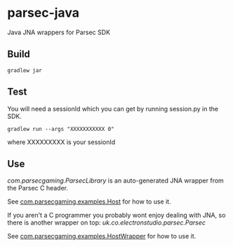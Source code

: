 # parsec-java
Java JNA wrappers for Parsec SDK

## Build

    gradlew jar

## Test

You will need a sessionId which you can get by running session.py in the SDK.

    gradlew run --args "XXXXXXXXXXX 0"

where XXXXXXXXX is your sessionId

## Use

*com.parsecgaming.ParsecLibrary* is an auto-generated JNA wrapper from the Parsec C header.

See [com.parsecgaming.examples.Host](https://github.com/electronstudio/parsec-java/blob/master/src/com/parsecgaming/examples/Host.java) for how to use it.

If you aren't a C programmer you probably wont enjoy dealing with JNA, so there
is another wrapper on top: *uk.co.electronstudio.parsec.Parsec*

See [com.parsecgaming.examples.HostWrapper](https://github.com/electronstudio/parsec-java/blob/master/src/com/parsecgaming/examples/HostWrapper.java) for how to use it.
